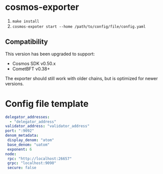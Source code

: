 # cosmos-exporter
1. `make install`
2. `cosmos-expoter start --home /path/to/config/file/config.yaml`

## Compatibility
This version has been upgraded to support:
- Cosmos SDK v0.50.x
- CometBFT v0.38+

The exporter should still work with older chains, but is optimized for newer versions.

# Config file template
```yaml
delegator_addresses: 
  - "delegator_address"
validator_address: "validator_address"
port: ":9092"
denom_metadata:
 display_denom: "atom"
 base_denom: "uatom"
 exponent: 6
node:
 rpc: "http://localhost:26657"
 grpc: "localhost:9090"
 secure: false
```